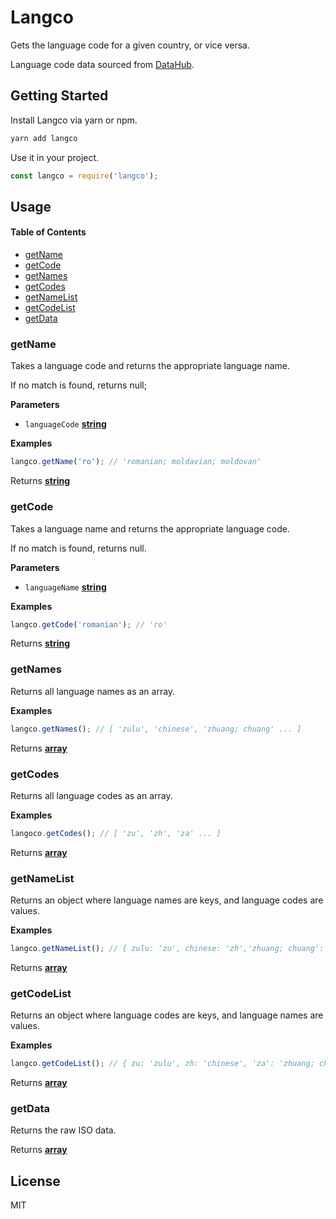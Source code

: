# Langco

Gets the language code for a given country, or vice versa.

Language code data sourced from [DataHub](https://datahub.io/core/language-codes).

## Getting Started

Install Langco via yarn or npm.

```sh
yarn add langco
```

Use it in your project.

```js
const langco = require('langco');
```

## Usage

<!-- Generated by documentation.js. Update this documentation by updating the source code. -->

#### Table of Contents

-   [getName](#getname)
-   [getCode](#getcode)
-   [getNames](#getnames)
-   [getCodes](#getcodes)
-   [getNameList](#getnamelist)
-   [getCodeList](#getcodelist)
-   [getData](#getdata)

### getName

Takes a language code and returns
the appropriate language name.

If no match is found, returns null;

**Parameters**

-   `languageCode` **[string](https://developer.mozilla.org/docs/Web/JavaScript/Reference/Global_Objects/String)** 

**Examples**

```javascript
langco.getName('ro'); // 'romanian; moldavian; moldovan'
```

Returns **[string](https://developer.mozilla.org/docs/Web/JavaScript/Reference/Global_Objects/String)** 

### getCode

Takes a language name and returns
the appropriate language code.

If no match is found, returns null.

**Parameters**

-   `languageName` **[string](https://developer.mozilla.org/docs/Web/JavaScript/Reference/Global_Objects/String)** 

**Examples**

```javascript
langco.getCode('romanian'); // 'ro'
```

Returns **[string](https://developer.mozilla.org/docs/Web/JavaScript/Reference/Global_Objects/String)** 

### getNames

Returns all language names as an array.

**Examples**

```javascript
langco.getNames(); // [ 'zulu', 'chinese', 'zhuang; chuang' ... ]
```

Returns **[array](https://developer.mozilla.org/docs/Web/JavaScript/Reference/Global_Objects/Array)** 

### getCodes

Returns all language codes as an array.

**Examples**

```javascript
langoco.getCodes(); // [ 'zu', 'zh', 'za' ... ]
```

Returns **[array](https://developer.mozilla.org/docs/Web/JavaScript/Reference/Global_Objects/Array)** 

### getNameList

Returns an object where language names
are keys, and language codes are values.

**Examples**

```javascript
langco.getNameList(); // { zulu: 'zu', chinese: 'zh','zhuang; chuang': 'za' ... }
```

Returns **[array](https://developer.mozilla.org/docs/Web/JavaScript/Reference/Global_Objects/Array)** 

### getCodeList

Returns an object where language codes
are keys, and language names are values.

**Examples**

```javascript
langco.getCodeList(); // { zu: 'zulu', zh: 'chinese', 'za': 'zhuang; chuang' ... }
```

Returns **[array](https://developer.mozilla.org/docs/Web/JavaScript/Reference/Global_Objects/Array)** 

### getData

Returns the raw ISO data.

Returns **[array](https://developer.mozilla.org/docs/Web/JavaScript/Reference/Global_Objects/Array)** 

## License

MIT
